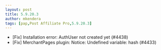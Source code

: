 ```yaml
---
layout: post
title: 5.9.20.3
author: mkendera
tags: [pap,Post Affiliate Pro,5.9.20.3]
---
```


- [Fix] Installation error: AuthUser not created yet (#4438)
- [Fix] MerchantPages plugin: Notice: Undefined variable: hash (#4433)
